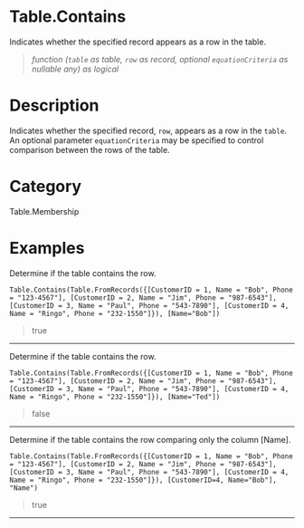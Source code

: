 ﻿# Table.Contains
Indicates whether the specified record appears as a row in the table.
> _function (<code>table</code> as table, <code>row</code> as record, optional <code>equationCriteria</code> as nullable any) as logical_
# Description 
Indicates whether the specified record, <code>row</code>, appears as a row in the <code>table</code>.
    An optional parameter <code>equationCriteria</code> may be specified to control comparison between the rows of the table.

# Category 
Table.Membership
# Examples 
Determine if the table contains the row.
```
Table.Contains(Table.FromRecords({[CustomerID = 1, Name = "Bob", Phone = "123-4567"], [CustomerID = 2, Name = "Jim", Phone = "987-6543"], [CustomerID = 3, Name = "Paul", Phone = "543-7890"], [CustomerID = 4, Name = "Ringo", Phone = "232-1550"]}), [Name="Bob"])
```
> true
***
Determine if the table contains the row.
```
Table.Contains(Table.FromRecords({[CustomerID = 1, Name = "Bob", Phone = "123-4567"], [CustomerID = 2, Name = "Jim", Phone = "987-6543"], [CustomerID = 3, Name = "Paul", Phone = "543-7890"], [CustomerID = 4, Name = "Ringo", Phone = "232-1550"]}), [Name="Ted"])
```
> false
***
Determine if the table contains the row comparing only the column [Name].
```
Table.Contains(Table.FromRecords({[CustomerID = 1, Name = "Bob", Phone = "123-4567"], [CustomerID = 2, Name = "Jim", Phone = "987-6543"], [CustomerID = 3, Name = "Paul", Phone = "543-7890"], [CustomerID = 4, Name = "Ringo", Phone = "232-1550"]}), [CustomerID=4, Name="Bob"], "Name")
```
> true
***
